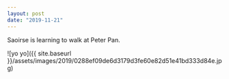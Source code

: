 ```yaml
---
layout: post
date: "2019-11-21"
---
```


Saoirse is learning to walk at Peter Pan.

![yo yo]({{ site.baseurl }}/assets/images/2019/0288ef09de6d3179d3fe60e82d51e41bd333d84e.jpg)
